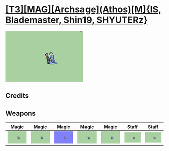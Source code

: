 # [\[T3\]\[MAG\]\[Archsage\]\(Athos\)\[M\]{IS, Blademaster, Shin19, SHYUTERz}](./%5BT3%5D%5BMAG%5D%5BArchsage%5D(Athos)%5BM%5D%7BIS,%20Blademaster,%20Shin19,%20SHYUTERz%7D)

<img src="./6.%20Magic/Magic_000.png" alt="[T3][MAG][Archsage](Athos)[M]{IS, Blademaster, Shin19, SHYUTERz} standing" />

## Credits



## Weapons


|Magic |Magic |Magic |Magic |Magic |Staff |Staff |
|  :---: | :---: | :---: | :---: | :---: | :---: | :---: |
| <img alt="Magic animation" src="./6.%20Magic/Magic.gif" /> | <img alt="Magic animation" src="./6.%20Magic%20(Alt%20Particles)%20%7BSHYUTERz%7D/Magic.gif" /> | <img alt="Magic animation" src="./6.%20Magic%20(FE8)%20%7BBlademaster%7D/Magic.gif" /> | <img alt="Magic animation" src="./6.%20Magic%20(FEx)%20%7BSHYUTERz%7D/Magic.gif" /> | <img alt="Magic animation" src="./6.%20Magic%20(Fixed)%20%7BShin19%7D/Magic.gif" /> | <img alt="Staff animation" src="./7.%20Staff/Staff.gif" /> | <img alt="Staff animation" src="./7.%20Staff%20(Fixed)%20%7BShin19%7D/Staff.gif" /> |
